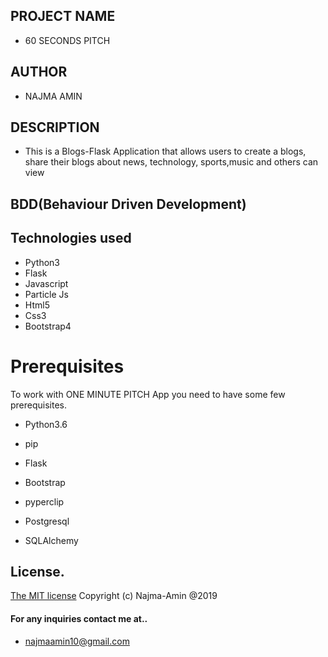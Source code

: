 ## PROJECT  NAME 
 - 60 SECONDS PITCH 

## AUTHOR 
 - NAJMA AMIN

 ## DESCRIPTION 
 - This is a Blogs-Flask Application that allows users to create a blogs, share their blogs about news, technology, sports,music and others can view

 ## BDD(Behaviour Driven Development)


## Technologies used
* Python3
* Flask
* Javascript
* Particle Js
* Html5
* Css3
* Bootstrap4


# Prerequisites

To work with ONE MINUTE PITCH App you need to have some few prerequisites.

- Python3.6

- pip

- Flask

- Bootstrap

- pyperclip

- Postgresql

- SQLAlchemy

## License.
[The MIT license](license.md)
Copyright (c) Najma-Amin @2019


#### For any inquiries contact me at..
- najmaamin10@gmail.com